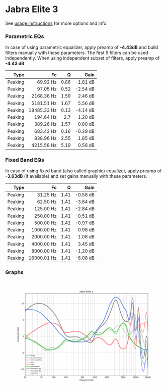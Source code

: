 # Jabra Elite 3
See [usage instructions](https://github.com/jaakkopasanen/AutoEq#usage) for more options and info.

### Parametric EQs
In case of using parametric equalizer, apply preamp of **-4.43dB** and build filters manually
with these parameters. The first 5 filters can be used independently.
When using independent subset of filters, apply preamp of **-4.43 dB**.

| Type    | Fc          |    Q | Gain     |
|--------:|------------:|-----:|---------:|
| Peaking | 69.92 Hz    | 0.86 | -1.81 dB |
| Peaking | 97.05 Hz    | 0.52 | -2.54 dB |
| Peaking | 2168.36 Hz  | 1.59 | 2.46 dB  |
| Peaking | 5181.51 Hz  | 1.67 | 5.56 dB  |
| Peaking | 18485.33 Hz | 0.13 | -4.14 dB |
| Peaking | 194.64 Hz   | 2.7  | 1.20 dB  |
| Peaking | 389.26 Hz   | 1.57 | -0.80 dB |
| Peaking | 683.42 Hz   | 0.16 | -0.29 dB |
| Peaking | 838.96 Hz   | 2.55 | 1.85 dB  |
| Peaking | 4215.58 Hz  | 5.19 | 0.56 dB  |

### Fixed Band EQs
In case of using fixed band (also called graphic) equalizer, apply preamp of **-3.63dB**
(if available) and set gains manually with these parameters.

| Type    | Fc          |    Q | Gain     |
|--------:|------------:|-----:|---------:|
| Peaking | 31.25 Hz    | 1.41 | -0.58 dB |
| Peaking | 62.50 Hz    | 1.41 | -3.64 dB |
| Peaking | 125.00 Hz   | 1.41 | -2.84 dB |
| Peaking | 250.00 Hz   | 1.41 | -0.51 dB |
| Peaking | 500.00 Hz   | 1.41 | -0.97 dB |
| Peaking | 1000.00 Hz  | 1.41 | 0.98 dB  |
| Peaking | 2000.00 Hz  | 1.41 | 1.06 dB  |
| Peaking | 4000.00 Hz  | 1.41 | 3.45 dB  |
| Peaking | 8000.00 Hz  | 1.41 | -1.20 dB |
| Peaking | 16000.01 Hz | 1.41 | -6.08 dB |

### Graphs
![](./Jabra%20Elite%203.png)